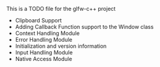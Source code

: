 This is a TODO file for the glfw-c++ project

* Clipboard Support
* Adding Callback Function support to the Window class
* Context Handling Module
* Error Handling Module
* Initialization and version information
* Input Handling Module
* Native Access Module